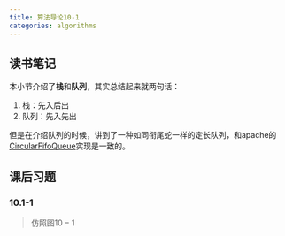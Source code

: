 ```yaml
---
title: 算法导论10-1
categories: algorithms
---
```


## 读书笔记

本小节介绍了**栈**和**队列**，其实总结起来就两句话：

1. 栈：先入后出
2. 队列：先入先出

但是在介绍队列的时候，讲到了一种如同衔尾蛇一样的定长队列，和apache的[CircularFifoQueue](https://github.com/apache/commons-collections/blob/master/src/main/java/org/apache/commons/collections4/queue/CircularFifoQueue.java)实现是一致的。

## 课后习题

### 10.1-1

> 仿照图$10-1$